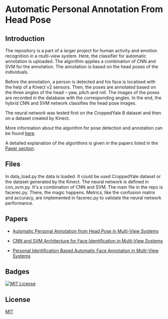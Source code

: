 
# Automatic Personal Annotation From Head Pose

## Introduction

The repository is a part of a larger project for human activity and emotion recognition in a multi-view system. Here, the classifier for automatic annotation is uploaded. The algorithm applies a combination of CNN and SVM for the annotation. The annotation is based on the head poses of the individuals.

Before the annotation, a person is detected and his face is localised with the help of a Kinect v2 sensors. Then, the poses are annotated based on the three angles of the head – yaw, pitch and roll. The images of the poses are recorded in the database with the corresponding angles. In the end, the hybrid CNN and SVM network classifies the head pose images.

The neural network was tested first on the CroppedYale B dataset and then on a dataset created by Kinect.

More information about the algorithm for pose detection and annotation can be found [here](https://github.com/krasvachev/KinectRealTimeVision.git).

A detailed explanation of the algorithms is given in the papers listed in the [Paper section](https://github.com/krasvachev/Automatic-Personal-Anotation?tab=readme-ov-file#papers).

## Files 

In data_load.py the data is loaded. It could be used CroppedYale dataset or the dataset generated by the Kinect. The neural network is defined in cnn_svm.py. It's a combination of CNN and SVM. The main file in the repo is facerec.py. There, the magic happens. Metrics, like the confusion matrix and accuracy, are implemented in facerec.py to validate the neural network performance.




## Papers

- [Automatic Personal Annotation from Head Pose in Multi-View Systems](https://ieeexplore.ieee.org/document/10811240)

- [CNN and SVM Architecture for Face Identification in Multi-View Systems](https://ieeexplore.ieee.org/document/10811166)

- [Personal Identification Based Automatic Face Annotation in Multi-View Systems](https://ieeexplore.ieee.org/document/9920284)





## Badges

[![MIT License](https://img.shields.io/badge/License-MIT-green.svg)](https://choosealicense.com/licenses/mit/)



## License

[MIT](https://choosealicense.com/licenses/mit/)

